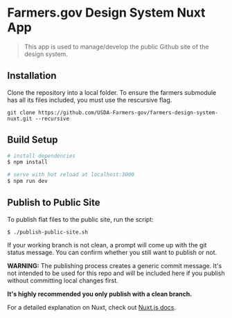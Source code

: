 # Farmers.gov Design System Nuxt App

> This app is used to manage/develop the public Github site of the design system.

## Installation
Clone the repository into a local folder. To ensure the farmers submodule has all its files included, you must use the rescursive flag.

``` git clone https://github.com/USDA-Farmers-gov/farmers-design-system-nuxt.git --recursive ```

## Build Setup

``` bash
# install dependencies
$ npm install

# serve with hot reload at localhost:3000
$ npm run dev
```

## Publish to Public Site
To publish flat files to the public site, run the script:

``` $ ./publish-public-site.sh ```

If your working branch is not clean, a prompt will come up with the git status message. You can confirm whether you still want to publish or not.

**WARNING:** The publishing process creates a generic commit message. It's not intended to be used for this repo and will be included here if you publish without committing local changes first. 

**It's highly recommended you only publish with a clean branch.**

For a detailed explanation on Nuxt, check out [Nuxt.js docs](https://nuxtjs.org).
